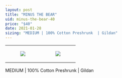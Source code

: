 ```yaml
---
layout: post
title: "MINUS THE BEAR"
uid: minus-the-bear-40
price: "$40"
date: 2021-01-28
sizing: "MEDIUM | 100% Cotton Preshrunk  | Gildan"
---
```




<table style="width:100%;"><tr><td style="vertical-align:top;">
      <figure class="tmblr-full" data-orig-height="2048" data-orig-width="1365" data-orig-src="https://concertshirts.netlify.app/shirts/0429/0429-01.jpg"><img src="https://64.media.tumblr.com/1a1ddf3204fa1d7007cc09165d4c7199/8896cae998dc1591-a1/s540x810/75d509363bd78e4fe6acb71061a47264b3ae6b76.jpg" data-orig-height="2048" data-orig-width="1365" data-orig-src="https://concertshirts.netlify.app/shirts/0429/0429-01.jpg"/></figure></td>
    <td style="vertical-align:top;">
      <figure class="tmblr-full" data-orig-height="2048" data-orig-width="1365" data-orig-src="https://concertshirts.netlify.app/shirts/0429/0429-02.jpg"><img src="https://64.media.tumblr.com/d3c2a7656e160fd68921f30a1e93a6e5/8896cae998dc1591-cc/s540x810/12f03275121df76db9ab182344bc01e23347d617.jpg" data-orig-height="2048" data-orig-width="1365" data-orig-src="https://concertshirts.netlify.app/shirts/0429/0429-02.jpg"/></figure></td>
  </tr></table><p>
  MEDIUM | 100% Cotton Preshrunk | Gildan
</p>
